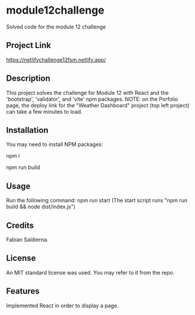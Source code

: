 # module12challenge
Solved code for the module 12 challenge

## Project Link

https://netlifychallenge12fsm.netlify.app/

## Description

This project solves the challenge for Module 12 with React and the 'bootstrap', 'validator', and 'vite' npm packages. 
NOTE: on the Porfolio page, the deploy link for the "Weather Dashboard" project (top left project) can take a few minutes to load.

## Installation

You may need to install NPM packages:

  npm i
  
  npm run build

## Usage

Run the following command: 
  npm run start
(The start script runs "npm run build && node dist/index.js")

## Credits

Fabian Saldierna.

## License

An MIT standard license was used. You may refer to it from the repo.

## Features

Implemented React in order to display a page.
